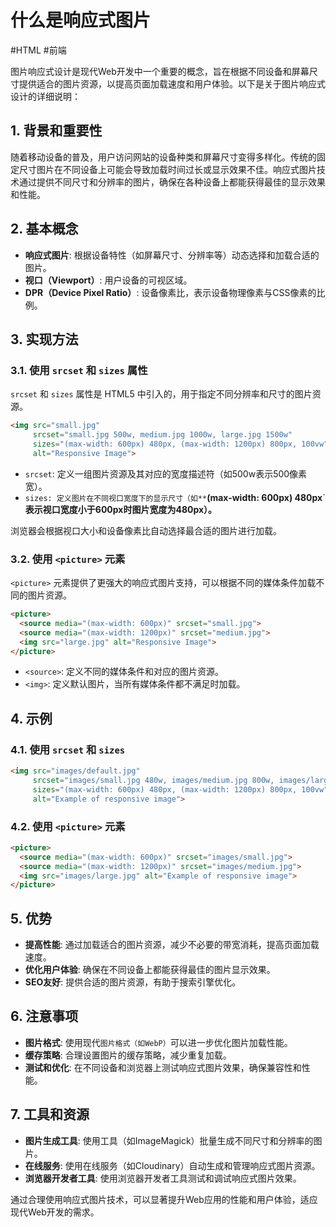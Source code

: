 
# 什么是响应式图片


#HTML   #前端

图片响应式设计是现代Web开发中一个重要的概念，旨在根据不同设备和屏幕尺寸提供适合的图片资源，以提高页面加载速度和用户体验。以下是关于图片响应式设计的详细说明：

## 1. 背景和重要性

随着移动设备的普及，用户访问网站的设备种类和屏幕尺寸变得多样化。传统的固定尺寸图片在不同设备上可能会导致加载时间过长或显示效果不佳。响应式图片技术通过提供不同尺寸和分辨率的图片，确保在各种设备上都能获得最佳的显示效果和性能。

## 2. 基本概念

- **响应式图片**: 根据设备特性（如屏幕尺寸、分辨率等）动态选择和加载合适的图片。
- **视口（Viewport）**: 用户设备的可视区域。
- **DPR（Device Pixel Ratio）**: 设备像素比，表示设备物理像素与CSS像素的比例。

## 3. 实现方法

### 3.1. 使用 `srcset` 和 `sizes` 属性

`srcset` 和 `sizes` 属性是 HTML5 中引入的，用于指定不同分辨率和尺寸的图片资源。

```html
<img src="small.jpg" 
     srcset="small.jpg 500w, medium.jpg 1000w, large.jpg 1500w" 
     sizes="(max-width: 600px) 480px, (max-width: 1200px) 800px, 100vw" 
     alt="Responsive Image">
```

- `srcset`: 定义一组图片资源及其对应的宽度描述符（如500w表示500像素宽）。
- `sizes: 定义图片在不同视口宽度下的显示尺寸（如**`**(max-width: 600px) 480px**`**表示视口宽度小于600px时图片宽度为480px）。**

浏览器会根据视口大小和设备像素比自动选择最合适的图片进行加载。

### 3.2. 使用 `<picture>` 元素

`<picture>` 元素提供了更强大的响应式图片支持，可以根据不同的媒体条件加载不同的图片资源。
```html
<picture>
  <source media="(max-width: 600px)" srcset="small.jpg">
  <source media="(max-width: 1200px)" srcset="medium.jpg">
  <img src="large.jpg" alt="Responsive Image">
</picture>

```

- `<source>`: 定义不同的媒体条件和对应的图片资源。
- `<img>`: 定义默认图片，当所有媒体条件都不满足时加载。

## 4. 示例

### 4.1. 使用 `srcset` 和 `sizes`

```html
<img src="images/default.jpg"
     srcset="images/small.jpg 480w, images/medium.jpg 800w, images/large.jpg 1200w"
     sizes="(max-width: 600px) 480px, (max-width: 1200px) 800px, 100vw"
     alt="Example of responsive image">
```

### 4.2. 使用 `<picture>` 元素

```html
<picture>
  <source media="(max-width: 600px)" srcset="images/small.jpg">
  <source media="(max-width: 1200px)" srcset="images/medium.jpg">
  <img src="images/large.jpg" alt="Example of responsive image">
</picture>

```

## 5. 优势

- **提高性能**: 通过加载适合的图片资源，减少不必要的带宽消耗，提高页面加载速度。
- **优化用户体验**: 确保在不同设备上都能获得最佳的图片显示效果。
- **SEO友好**: 提供合适的图片资源，有助于搜索引擎优化。

## 6. 注意事项

- **图片格式**: 使用现代`图片格式（如WebP）`可以进一步优化图片加载性能。
- **缓存策略**: 合理设置图片的缓存策略，减少重复加载。
- **测试和优化**: 在不同设备和浏览器上测试响应式图片效果，确保兼容性和性能。

## 7. 工具和资源

- **图片生成工具**: 使用工具（如ImageMagick）批量生成不同尺寸和分辨率的图片。
- **在线服务**: 使用在线服务（如Cloudinary）自动生成和管理响应式图片资源。
- **浏览器开发者工具**: 使用浏览器开发者工具测试和调试响应式图片效果。

通过合理使用响应式图片技术，可以显著提升Web应用的性能和用户体验，适应现代Web开发的需求。

